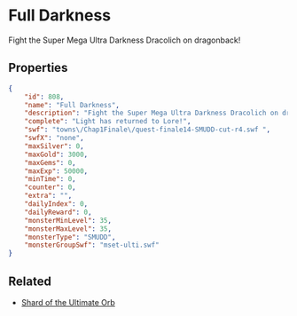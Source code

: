 # Full Darkness

Fight the Super Mega Ultra Darkness Dracolich on dragonback!

## Properties

```json
{
    "id": 808,
    "name": "Full Darkness",
    "description": "Fight the Super Mega Ultra Darkness Dracolich on dragonback!",
    "complete": "Light has returned to Lore!",
    "swf": "towns\/Chap1Finale\/quest-finale14-SMUDD-cut-r4.swf ",
    "swfX": "none",
    "maxSilver": 0,
    "maxGold": 3000,
    "maxGems": 0,
    "maxExp": 50000,
    "minTime": 0,
    "counter": 0,
    "extra": "",
    "dailyIndex": 0,
    "dailyReward": 0,
    "monsterMinLevel": 35,
    "monsterMaxLevel": 35,
    "monsterType": "SMUDD",
    "monsterGroupSwf": "mset-ulti.swf"
}
```

## Related

- [Shard of the Ultimate Orb](../items/5852-shard-of-the-ultimate-orb.md)

